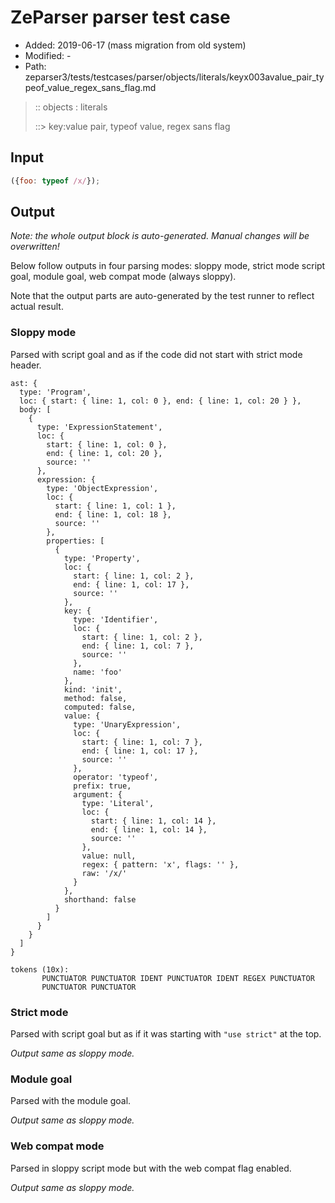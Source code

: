 # ZeParser parser test case

- Added: 2019-06-17 (mass migration from old system)
- Modified: -
- Path: zeparser3/tests/testcases/parser/objects/literals/keyx003avalue_pair_typeof_value_regex_sans_flag.md

> :: objects : literals
>
> ::> key:value pair, typeof value, regex sans flag

## Input

`````js
({foo: typeof /x/});
`````

## Output

_Note: the whole output block is auto-generated. Manual changes will be overwritten!_

Below follow outputs in four parsing modes: sloppy mode, strict mode script goal, module goal, web compat mode (always sloppy).

Note that the output parts are auto-generated by the test runner to reflect actual result.

### Sloppy mode

Parsed with script goal and as if the code did not start with strict mode header.

`````
ast: {
  type: 'Program',
  loc: { start: { line: 1, col: 0 }, end: { line: 1, col: 20 } },
  body: [
    {
      type: 'ExpressionStatement',
      loc: {
        start: { line: 1, col: 0 },
        end: { line: 1, col: 20 },
        source: ''
      },
      expression: {
        type: 'ObjectExpression',
        loc: {
          start: { line: 1, col: 1 },
          end: { line: 1, col: 18 },
          source: ''
        },
        properties: [
          {
            type: 'Property',
            loc: {
              start: { line: 1, col: 2 },
              end: { line: 1, col: 17 },
              source: ''
            },
            key: {
              type: 'Identifier',
              loc: {
                start: { line: 1, col: 2 },
                end: { line: 1, col: 7 },
                source: ''
              },
              name: 'foo'
            },
            kind: 'init',
            method: false,
            computed: false,
            value: {
              type: 'UnaryExpression',
              loc: {
                start: { line: 1, col: 7 },
                end: { line: 1, col: 17 },
                source: ''
              },
              operator: 'typeof',
              prefix: true,
              argument: {
                type: 'Literal',
                loc: {
                  start: { line: 1, col: 14 },
                  end: { line: 1, col: 14 },
                  source: ''
                },
                value: null,
                regex: { pattern: 'x', flags: '' },
                raw: '/x/'
              }
            },
            shorthand: false
          }
        ]
      }
    }
  ]
}

tokens (10x):
       PUNCTUATOR PUNCTUATOR IDENT PUNCTUATOR IDENT REGEX PUNCTUATOR
       PUNCTUATOR PUNCTUATOR
`````

### Strict mode

Parsed with script goal but as if it was starting with `"use strict"` at the top.

_Output same as sloppy mode._

### Module goal

Parsed with the module goal.

_Output same as sloppy mode._

### Web compat mode

Parsed in sloppy script mode but with the web compat flag enabled.

_Output same as sloppy mode._
